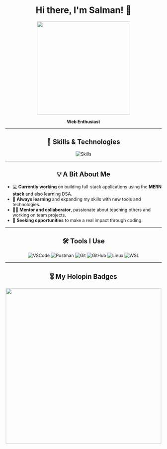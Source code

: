 
<h1 align="center">Hi there, I'm Salman! 👋</h1>
<p align="center">
  <img src="https://media.giphy.com/media/f3iwJFOVOwuy7K6FFw/giphy.gif" width="300"/>
</p>

<p align="center">
  <b>Web Enthusiast</b>
</p>

---

<h2 align="center">🚀 Skills & Technologies</h2>
<p align="center">
  <img src="https://skillicons.dev/icons?i=html,css,js,express,nodejs,mongodb,java,cpp,c,postman&theme=light" alt="Skills"/>
</p>

---

<h2 align="center">💡 A Bit About Me</h2>

- 💻 **Currently working** on building full-stack applications using the **MERN stack** and also learning DSA.
- 🎯 **Always learning** and expanding my skills with new tools and technologies.
- 🧑‍🏫 **Mentor and collaborator**, passionate about teaching others and working on team projects.
- 💼 **Seeking opportunities** to make a real impact through coding.

---

<h2 align="center">🛠️ Tools I Use</h2>
<p align="center">
  <img src="https://img.shields.io/badge/VSCode-007ACC?style=flat-square&logo=visualstudiocode&logoColor=white" alt="VSCode"/>
  <img src="https://img.shields.io/badge/Postman-FF6C37?style=flat-square&logo=postman&logoColor=white" alt="Postman"/>
  <img src="https://img.shields.io/badge/Git-F05032?style=flat-square&logo=git&logoColor=white" alt="Git"/>
  <img src="https://img.shields.io/badge/GitHub-181717?style=flat-square&logo=github&logoColor=white" alt="GitHub"/>
  <img src="https://img.shields.io/badge/Linux-FCC624?style=flat-square&logo=linux&logoColor=black" alt="Linux"/>
  <img src="https://img.shields.io/badge/WSL-4A4A55?style=flat-square&logo=windows-terminal&logoColor=white" alt="WSL"/>
</p>

---

<h2 align="center">🎖️ My Holopin Badges</h2>
<p align="center">
  <img src="https://holopin.me/salmanin" width="500"/>
</p>



